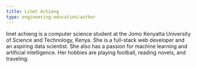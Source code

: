 ```yaml
---
title: Linet Achieng
type: engineering-education/author
---
```

linet achieng is a computer science student at the Jomo Kenyatta University of Science and Technology, Kenya. She is a full-stack web developer and an aspiring data scientist. She also has a passion for machine learning and artificial intelligence. Her hobbies are playing football, reading novels, and traveling.

